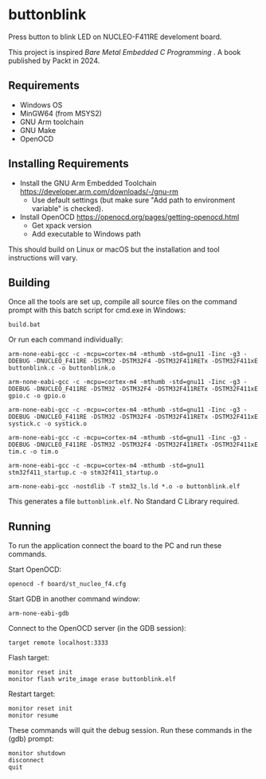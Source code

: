 # buttonblink
Press button to blink LED on NUCLEO-F411RE develoment board.

This project is inspired _Bare Metal Embedded C Programming_ . A book 
published by Packt in 2024.

## Requirements
- Windows OS
- MinGW64 (from MSYS2)
- GNU Arm toolchain
- GNU Make
- OpenOCD

## Installing Requirements

- Install the GNU Arm Embedded Toolchain https://developer.arm.com/downloads/-/gnu-rm
  - Use default settings (but make sure "Add path to environment variable" is checked).
- Install OpenOCD https://openocd.org/pages/getting-openocd.html
  - Get xpack version
  - Add executable to Windows path
  
This should build on Linux or macOS but the installation and tool instructions will vary.

## Building
Once all the tools are set up, compile all source files on the command prompt with this batch script for cmd.exe in Windows:
```
build.bat
```

Or run each command individually:

```
arm-none-eabi-gcc -c -mcpu=cortex-m4 -mthumb -std=gnu11 -Iinc -g3 -DDEBUG -DNUCLEO_F411RE -DSTM32 -DSTM32F4 -DSTM32F411RETx -DSTM32F411xE buttonblink.c -o buttonblink.o
```

```
arm-none-eabi-gcc -c -mcpu=cortex-m4 -mthumb -std=gnu11 -Iinc -g3 -DDEBUG -DNUCLEO_F411RE -DSTM32 -DSTM32F4 -DSTM32F411RETx -DSTM32F411xE gpio.c -o gpio.o
```

```
arm-none-eabi-gcc -c -mcpu=cortex-m4 -mthumb -std=gnu11 -Iinc -g3 -DDEBUG -DNUCLEO_F411RE -DSTM32 -DSTM32F4 -DSTM32F411RETx -DSTM32F411xE systick.c -o systick.o
```

```
arm-none-eabi-gcc -c -mcpu=cortex-m4 -mthumb -std=gnu11 -Iinc -g3 -DDEBUG -DNUCLEO_F411RE -DSTM32 -DSTM32F4 -DSTM32F411RETx -DSTM32F411xE tim.c -o tim.o
```

```
arm-none-eabi-gcc -c -mcpu=cortex-m4 -mthumb -std=gnu11 stm32f411_startup.c -o stm32f411_startup.o
```

```
arm-none-eabi-gcc -nostdlib -T stm32_ls.ld *.o -o buttonblink.elf
```

This generates a file `buttonblink.elf`. No Standard C Library required.

## Running
To run the application connect the board to the PC and run these commands.

Start OpenOCD:
```
openocd -f board/st_nucleo_f4.cfg
```

Start GDB in another command window:
```
arm-none-eabi-gdb
```

Connect to the OpenOCD server (in the GDB session):
```
target remote localhost:3333
```

Flash target:
```
monitor reset init
monitor flash write_image erase buttonblink.elf
```

Restart target:
```
monitor reset init
monitor resume
```

These commands will quit the debug session. Run these commands in the (gdb) prompt:
```
monitor shutdown
disconnect
quit
```

